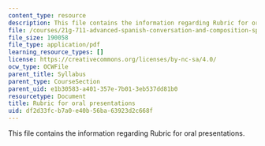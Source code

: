 ```yaml
---
content_type: resource
description: This file contains the information regarding Rubric for oral presentations.
file: /courses/21g-711-advanced-spanish-conversation-and-composition-spring-2014/df2d33fcb7a0e40b56ba63923d2c668f_MIT21G_711S14_Oral_pres.pdf
file_size: 190058
file_type: application/pdf
learning_resource_types: []
license: https://creativecommons.org/licenses/by-nc-sa/4.0/
ocw_type: OCWFile
parent_title: Syllabus
parent_type: CourseSection
parent_uid: e1b30583-a401-357e-7b01-3eb537dd81b0
resourcetype: Document
title: Rubric for oral presentations
uid: df2d33fc-b7a0-e40b-56ba-63923d2c668f
---
```

This file contains the information regarding Rubric for oral presentations.